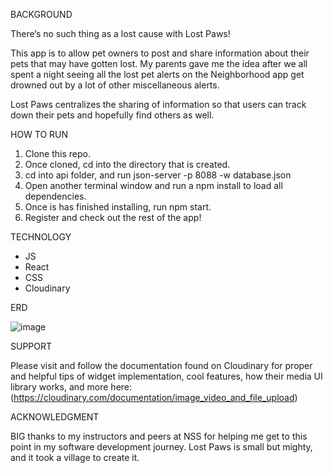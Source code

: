 BACKGROUND

There’s no such thing as a lost cause with Lost Paws!
 
This app is to allow pet owners to post and share information about their pets that may have gotten lost. My parents gave me the idea after we all spent a night seeing all the lost pet alerts on the Neighborhood app get drowned out by a lot of other miscellaneous alerts. 

Lost Paws centralizes the sharing of information so that users can track down their pets and hopefully find others as well.


HOW TO RUN

1. Clone this repo.
2. Once cloned, cd into the directory that is created.
3. cd into api folder, and run json-server -p 8088 -w database.json
4. Open another terminal window and run a npm install to load all dependencies.
5. Once is has finished installing, run npm start.
6. Register and check out the rest of the app!

TECHNOLOGY

- JS
- React
- CSS
- Cloudinary

ERD

![image](https://user-images.githubusercontent.com/116612255/229681162-f63fd953-ff2c-4bb7-a050-5d09a26e453b.png)


SUPPORT

Please visit and follow the documentation found on Cloudinary for proper and helpful tips of widget implementation, cool features, how their media UI library works, and more here: (https://cloudinary.com/documentation/image_video_and_file_upload)


ACKNOWLEDGMENT

BIG thanks to my instructors and peers at NSS for helping me get to this point in my software development journey. Lost Paws is small but mighty, and it took a village to create it. 
